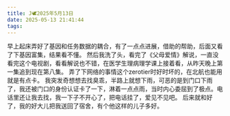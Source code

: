 ```yaml
---
title: J🕊️2025年5月13日
date: 2025-05-13 21:41:44
tags:
---
```

早上起床弄好了基因和任务数据的耦合，有了一点点进展，借助的帮助，后面又看了下基因富集，结果看不懂。
然后我洗了头，看完了《父母爱情》解说，一直没看完这个电视剧，看看解说也不错，在医学生理病理学课上接着看，从昨天晚上第一集追到现在第八集。
弄了下网络的事情这个zerotier时好时坏的，在北航也能用就是有点卡。
我突发奇想想去找臭乖，半路上就想下雨，可恶的是到门口下雨了，我还被门口的身份认证卡了一下，淋着一点点雨，当时内心委屈到了极点。电话里还让我去找，我一下子不开心了，把电话挂了，爱见不见吧。
后来就和好了，我的好大儿把我送回了宿舍，有个他这样的儿子多好。